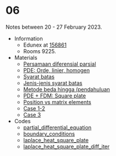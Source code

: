 # 06
Notes between 20 - 27 February 2023.

- Information
  + Edunex at [156861](https://edunex.itb.ac.id/courses/44705/preview/156861)
  + Rooms 9225.
- Materials
  + [Persamaan diferensial parsial](20230221-0.jpeg)
  + [PDE: Orde, linier, homogen](20230221-1.jpeg)
  + [Syarat batas](20230221-2.jpeg)
  + [Jenis-jenis syarat batas](20230221-3.jpeg)
  + [Metode beda hingga (pendahuluan](20230221-4.jpeg)
  + [PDE + FDM: Square plate](20230223-0.jpeg)
  + [Position vs matrix elements](20230223-1.jpeg)
  + [Case 1-2](20230223-2.jpeg)
  + [Case 3](20230223-3.jpeg)
- Codes
  + [partial_differential_equation](https://github.com/dudung/py-jupyter-nb/blob/main/src/apply/nummeth/pde/partial_differential_equation.ipynb)
  + [boundary_conditions](https://github.com/dudung/py-jupyter-nb/blob/main/src/apply/nummeth/pde/boundary_conditions.ipynb)
  + [laplace_heat_square_plate](https://github.com/dudung/py-jupyter-nb/blob/main/src/apply/nummeth/pde/laplace_heat_square_plate.ipynb)
  + [laplace_heat_square_plate_diff_iter](https://github.com/dudung/py-jupyter-nb/blob/main/src/apply/nummeth/pde/laplace_heat_square_plate_diff_iter.ipynb)
